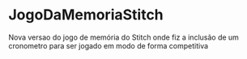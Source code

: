 # JogoDaMemoriaStitch
 Nova versao do jogo de memória do Stitch  onde fiz a inclusão de um cronometro para ser jogado em modo de forma competitiva 
